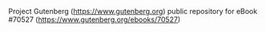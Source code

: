 Project Gutenberg (https://www.gutenberg.org) public repository for
eBook #70527 (https://www.gutenberg.org/ebooks/70527)
